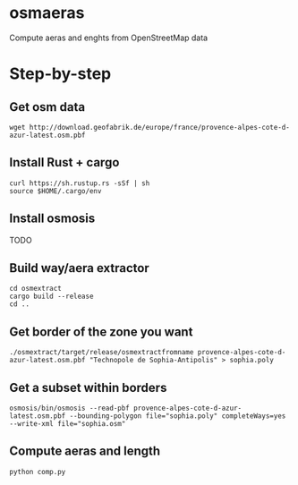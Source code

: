 # osmaeras
Compute aeras and enghts from OpenStreetMap data

# Step-by-step

## Get osm data
`wget http://download.geofabrik.de/europe/france/provence-alpes-cote-d-azur-latest.osm.pbf`

## Install Rust + cargo
```
curl https://sh.rustup.rs -sSf | sh
source $HOME/.cargo/env
```

## Install osmosis
TODO

## Build way/aera extractor
```
cd osmextract
cargo build --release
cd ..
```

## Get border of the zone you want
`./osmextract/target/release/osmextractfromname provence-alpes-cote-d-azur-latest.osm.pbf "Technopole de Sophia-Antipolis" > sophia.poly`

## Get a subset within borders
`osmosis/bin/osmosis --read-pbf provence-alpes-cote-d-azur-latest.osm.pbf --bounding-polygon file="sophia.poly" completeWays=yes --write-xml file="sophia.osm"`

## Compute aeras and length
`python comp.py`

